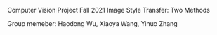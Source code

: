 Computer Vision Project Fall 2021
Image Style Transfer: Two Methods


Group memeber: Haodong Wu, Xiaoya Wang, Yinuo Zhang
